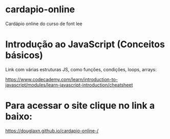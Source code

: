 # cardapio-online
Cardápio online do curso de font lee

<h1> Introdução ao JavaScript (Conceitos básicos) </h1>
 
Link com várias estruturas JS, como funções, condições, loops, arrays:

https://www.codecademy.com/learn/introduction-to-javascript/modules/learn-javascript-introduction/cheatsheet

<h1>Para acessar o site clique no link a baixo:</h1>

https://douglaxn.github.io/cardapio-online-/
